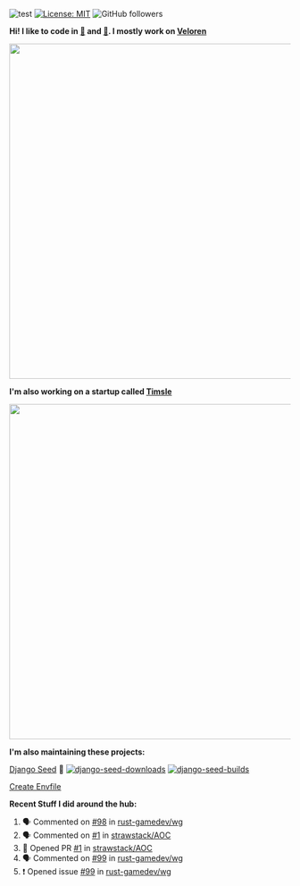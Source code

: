 ![test](https://hits.seeyoufarm.com/api/count/incr/badge.svg?url=https://github.com/AngelOnFira)
[![License: MIT](https://img.shields.io/badge/License-MIT-yellow.svg)](https://opensource.org/licenses/MIT)
![GitHub followers](https://img.shields.io/github/followers/angelonfira?style=social)

**Hi! I like to code in [:crab:](https://www.rust-lang.org/) and [:snake:](https://www.python.org/). I mostly work on [Veloren](https://veloren.net)**

<p align="center">
  <img width="600" src="https://media.discordapp.net/attachments/444005079410802699/730566298073038949/rsz_5f0656b6aa176.png">
</p>

**I'm also working on a startup called [Timsle](https://timsle.com)**

<p align="center">
  <img width="600" src="https://media.discordapp.net/attachments/444005079410802699/730566842674053130/rsz_5f0657242abb4.png">
</p>

**I'm also maintaining these projects:**

[Django Seed](https://github.com/Brobin/django-seed)
:seedling:
[![django-seed-downloads](https://pepy.tech/badge/django-seed)](https://pepy.tech/project/django-seed)
[![django-seed-builds](https://github.com/Brobin/django-seed/workflows/Test/badge.svg)](https://github.com/Brobin/django-seed)

[Create Envfile](https://github.com/SpicyPizza/create-envfile)

**Recent Stuff I did around the hub:**

<!--START_SECTION:activity-->
1. 🗣 Commented on [#98](https://github.com/rust-gamedev/wg/issues/98) in [rust-gamedev/wg](https://github.com/rust-gamedev/wg)
2. 🗣 Commented on [#1](https://github.com/strawstack/AOC/issues/1) in [strawstack/AOC](https://github.com/strawstack/AOC)
3. 💪 Opened PR [#1](https://github.com/strawstack/AOC/pull/1) in [strawstack/AOC](https://github.com/strawstack/AOC)
4. 🗣 Commented on [#99](https://github.com/rust-gamedev/wg/issues/99) in [rust-gamedev/wg](https://github.com/rust-gamedev/wg)
5. ❗️ Opened issue [#99](https://github.com/rust-gamedev/wg/issues/99) in [rust-gamedev/wg](https://github.com/rust-gamedev/wg)
<!--END_SECTION:activity-->
